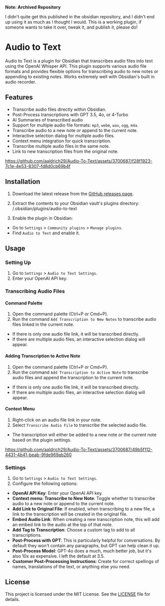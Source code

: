 **Note: Archived Repository**

I didn't quite get this published in the obsidian repository, and I didn't end up using it as much as I thought I would. This is a working plugin, if someone wants to take it over, tweak it, and publish it, please do!

# Audio to Text

Audio to Text is a plugin for Obsidian that transcribes audio files into text using the OpenAI Whisper API. This plugin supports various audio file formats and provides flexible options for transcribing audio to new notes or appending to existing notes. Works extremely well with Obsidian's built in audio recorder.

## Features

- Transcribe audio files directly within Obsidian.
- Post-Process transcriptions with GPT 3.5, 4o, or 4-Turbo
- AI Summaries of transcribed audio
- Support for multiple audio file formats: `mp3`, `webm`, `wav`, `ogg`, `m4a`.
- Transcribe audio to a new note or append to the current note.
- Interactive selection dialog for multiple audio files.
- Context menu integration for quick transcription.
- Transcribe multiple audio files in the same note.
- Link to new transcription files from the original note.

https://github.com/aaldrich29/Audio-To-Text/assets/3700687/f28f1923-7c1e-4e53-8307-fd8d0cb69b4f



## Installation

1. Download the latest release from the [GitHub releases page](https://github.com/aaldrich29/Audio-To-Text/releases).
2. Extract the contents to your Obsidian vault's plugins directory:
<your-vault>/.obsidian/plugins/audio-to-text

3. Enable the plugin in Obsidian:
- Go to `Settings` > `Community plugins` > `Manage plugins`.
- Find `Audio to Text` and enable it.

## Usage

### Setting Up

1. Go to `Settings` > `Audio to Text Settings`.
2. Enter your OpenAI API key.

### Transcribing Audio Files

#### Command Palette

1. Open the command palette (Ctrl+P or Cmd+P).
2. Run the command `Add Transcription to New Notes` to transcribe audio files linked in the current note.
- If there is only one audio file link, it will be transcribed directly.
- If there are multiple audio files, an interactive selection dialog will appear.

#### Adding Transcription to Active Note

1. Open the command palette (Ctrl+P or Cmd+P).
2. Run the command `Add Transcription to Active Note` to transcribe audio files and append the transcription to the current note.
- If there is only one audio file link, it will be transcribed directly.
- If there are multiple audio files, an interactive selection dialog will appear.

#### Context Menu

1. Right-click on an audio file link in your note.
2. Select `Transcribe Audio File` to transcribe the selected audio file.
- The transcription will either be added to a new note or the current note based on the plugin settings.


https://github.com/aaldrich29/Audio-To-Text/assets/3700687/49b5f112-4431-4b41-beab-9fde969ab260


### Settings

1. Go to `Settings` > `Audio to Text Settings`.
2. Configure the following options:
- **OpenAI API Key**: Enter your OpenAI API key.
- **Context menu: Transcribe to New Note**: Toggle whether to transcribe audio to a new note or append to the current note.
- **Add Link to Original File**: If enabled, when transcribing to a new file, a link to the transcription will be created in the original file.
- **Embed Audio Link**: When creating a new transcription note, this will add an embed link to the audio at the top of that note.
- **Add Tag to Transcription**: Choose a custom tag to add to all transcriptions.
- **Post-Process with GPT**: This is particularly helpful for conversations. By default they won't contain any paragraphs, but GPT can help clean it up.
- **Post-Process Model**: GPT-4o does a much, much better job, but it's also 10x as expensive. I left the default at 3.5.
- **Customer Post-Processing Instructions**: Create for correct spellings of names, translations of the text, or anything else you need.

## License

This project is licensed under the MIT License. See the [LICENSE](LICENSE) file for details.
